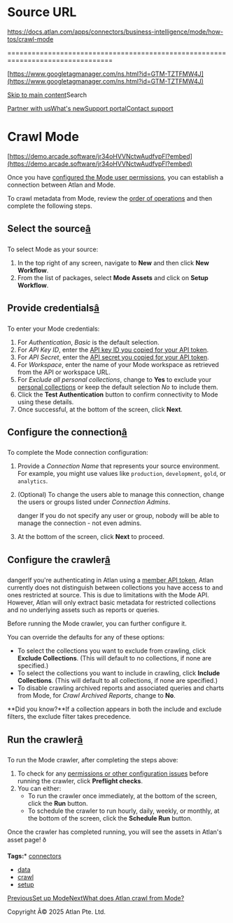 # Source URL
https://docs.atlan.com/apps/connectors/business-intelligence/mode/how-tos/crawl-mode

================================================================================

<!--
canonical: https://docs.atlan.com/apps/connectors/business-intelligence/mode/how-tos/crawl-mode
link-alternate: https://docs.atlan.com/apps/connectors/business-intelligence/mode/how-tos/crawl-mode
meta-description: Once you have [configured the Mode user permissions](/apps/connectors/business-intelligence/mode/how-tos/set-up-mode), you can establish a connection between Atlan and Mode.
meta-docsearch:docusaurus_tag: docs-default-current
meta-docsearch:language: en
meta-docsearch:version: current
meta-docusaurus_locale: en
meta-docusaurus_tag: docs-default-current
meta-docusaurus_version: current
meta-generator: Docusaurus v3.8.1
meta-og-description: Once you have [configured the Mode user permissions](/apps/connectors/business-intelligence/mode/how-tos/set-up-mode), you can establish a connection between Atlan and Mode.
meta-og-locale: en
meta-og-title: Crawl Mode | Atlan Documentation
meta-og-url: https://docs.atlan.com/apps/connectors/business-intelligence/mode/how-tos/crawl-mode
meta-twitter:card: summary_large_image
meta-viewport: width=device-width,initial-scale=1
title: Crawl Mode | Atlan Documentation
-->

[https://www.googletagmanager.com/ns.html?id=GTM-TZTFMW4J](https://www.googletagmanager.com/ns.html?id=GTM-TZTFMW4J)

[Skip to main content](#__docusaurus_skipToContent_fallback)Search

[Partner with us](https://docs.google.com/forms/d/e/1FAIpQLScuAIhCm2GS7YFstrOjawbP8J7PUmOynQo7wI2yGCcCyEcVSw/viewform)[What's new](https://shipped.atlan.com/)[Support portal](https://atlan.zendesk.com/auth/v2/login/signin?return_to=https%3A%2F%2Fatlan.zendesk.com%2Fhc%2Fen-us&theme=hc&locale=en-us&brand_id=1900000425113&auth_origin=1900000425113%2Cfalse%2Ctrue)[Contact support](/support/submit-request)

Crawl Mode
==========

[https://demo.arcade.software/jr34oHVVNctwAudfvpFl?embed](https://demo.arcade.software/jr34oHVVNctwAudfvpFl?embed)

Once you have [configured the Mode user permissions](/apps/connectors/business-intelligence/mode/how-tos/set-up-mode), you can establish a connection between Atlan and Mode.

To crawl metadata from Mode, review the [order of operations](/product/connections/how-tos/order-workflows) and then complete the following steps.

Select the source[â](#select-the-source "Direct link to Select the source")
-----------------------------------------------------------------------------

To select Mode as your source:

1. In the top right of any screen, navigate to **New** and then click **New Workflow**.
2. From the list of packages, select **Mode Assets** and click on **Setup Workflow**.

Provide credentials[â](#provide-credentials "Direct link to Provide credentials")
-----------------------------------------------------------------------------------

To enter your Mode credentials:

1. For *Authentication*, *Basic* is the default selection.
2. For *API Key ID*, enter the [API key ID you copied for your API token](/apps/connectors/business-intelligence/mode/how-tos/set-up-mode).
3. For *API Secret*, enter the [API secret you copied for your API token](/apps/connectors/business-intelligence/mode/how-tos/set-up-mode).
4. For *Workspace*, enter the name of your Mode workspace as retrieved from the API or workspace URL.
5. For *Exclude all personal collections*, change to **Yes** to exclude your [personal collections](https://mode.com/help/articles/spaces/#personal-content) or keep the default selection *No* to include them.
6. Click the **Test Authentication** button to confirm connectivity to Mode using these details.
7. Once successful, at the bottom of the screen, click **Next**.

Configure the connection[â](#configure-the-connection "Direct link to Configure the connection")
--------------------------------------------------------------------------------------------------

To complete the Mode connection configuration:

1. Provide a *Connection Name* that represents your source environment. For example, you might use values like `production`, `development`, `gold`, or `analytics`.
2. (Optional) To change the users able to manage this connection, change the users or groups listed under *Connection Admins*.

    danger If you do not specify any user or group, nobody will be able to manage the connection \- not even admins.
3. At the bottom of the screen, click **Next** to proceed.

Configure the crawler[â](#configure-the-crawler "Direct link to Configure the crawler")
-----------------------------------------------------------------------------------------

dangerIf you're authenticating in Atlan using a [member API token](/apps/connectors/business-intelligence/mode/how-tos/set-up-mode), Atlan currently does not distinguish between collections you have access to and ones restricted at source. This is due to limitations with the Mode API. However, Atlan will only extract basic metadata for restricted collections and no underlying assets such as reports or queries.

Before running the Mode crawler, you can further configure it.

You can override the defaults for any of these options:

* To select the collections you want to exclude from crawling, click **Exclude Collections**. (This will default to no collections, if none are specified.)
* To select the collections you want to include in crawling, click **Include Collections**. (This will default to all collections, if none are specified.)
* To disable crawling archived reports and associated queries and charts from Mode, for *Crawl Archived Reports*, change to **No**.

**Did you know?**If a collection appears in both the include and exclude filters, the exclude filter takes precedence.

Run the crawler[â](#run-the-crawler "Direct link to Run the crawler")
-----------------------------------------------------------------------

To run the Mode crawler, after completing the steps above:

1. To check for any [permissions or other configuration issues](/apps/connectors/business-intelligence/mode/references/preflight-checks-for-mode) before running the crawler, click **Preflight checks**.
2. You can either:
    * To run the crawler once immediately, at the bottom of the screen, click the **Run** button.
    * To schedule the crawler to run hourly, daily, weekly, or monthly, at the bottom of the screen, click the **Schedule Run** button.

Once the crawler has completed running, you will see the assets in Atlan's asset page! ð

**Tags:*** [connectors](/tags/connectors)
* [data](/tags/data)
* [crawl](/tags/crawl)
* [setup](/tags/setup)

[PreviousSet up Mode](/apps/connectors/business-intelligence/mode/how-tos/set-up-mode)[NextWhat does Atlan crawl from Mode?](/apps/connectors/business-intelligence/mode/references/what-does-atlan-crawl-from-mode)

Copyright Â© 2025 Atlan Pte. Ltd.

